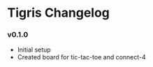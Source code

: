 # Tigris Changelog

<!---------------------------------->
<a name="v0.1.0"></a>
### v0.1.0
- Initial setup
- Created board for tic-tac-toe and connect-4
